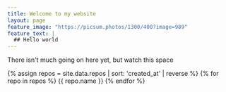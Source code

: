 ```yaml
---
title: Welcome to my website
layout: page
feature_image: "https://picsum.photos/1300/400?image=989"
feature_text: |
  ## Hello world
---
```


There isn't much going on here yet, but watch this space

{% assign repos = site.data.repos | sort: 'created_at' | reverse %}
{% for repo in repos %}
  {{ repo.name }}
{% endfor %}